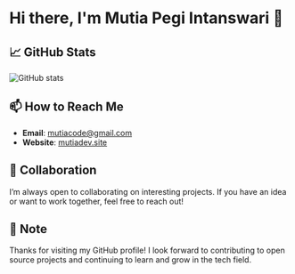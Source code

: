 # Hi there, I'm Mutia Pegi Intanswari 👋

## 📈 GitHub Stats

![GitHub stats](https://github-readme-stats.vercel.app/api?username=mutiaacode&show_icons=true&hide_title=true&hide=prs&count_private=true&hide_border=true&theme=dark)

## 📫 How to Reach Me

- **Email**: [mutiacode@gmail.com](mailto:mutiacode@gmail.com)
- **Website**: [mutiadev.site](https://www.mutiadev.site)

## 🤝 Collaboration

I’m always open to collaborating on interesting projects. If you have an idea or want to work together, feel free to reach out!

## 📝 Note

Thanks for visiting my GitHub profile! I look forward to contributing to open source projects and continuing to learn and grow in the tech field.

